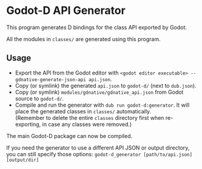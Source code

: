 Godot-D API Generator
=====================
This program generates D bindings for the class API exported by Godot.

All the modules in `classes/` are generated using this program.

Usage
-----
- Export the API from the Godot editor with `<godot editor executable> --gdnative-generate-json-api api.json`.
- Copy (or symlink) the generated `api.json` to `godot-d/` (next to `dub.json`).
- Copy (or symlink) `modules/gdnative/gdnative_api.json` from Godot source to `godot-d/`.
- Compile and run the generator with `dub run godot-d:generator`. It will place the generated classes in `classes/` automatically.  
(Remember to delete the entire `classes` directory first when re-exporting, in case any classes were removed.)

The main Godot-D package can now be compiled.

If you need the generator to use a different API JSON or output directory, you can still specify those options: `godot-d_generator [path/to/api.json] [output/dir]`
